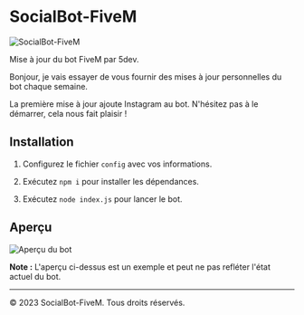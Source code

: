 # SocialBot-FiveM

![SocialBot-FiveM](votre-logo.png)

Mise à jour du bot FiveM par 5dev.

Bonjour, je vais essayer de vous fournir des mises à jour personnelles du bot chaque semaine.

La première mise à jour ajoute Instagram au bot. N'hésitez pas à le démarrer, cela nous fait plaisir !

## Installation

1. Configurez le fichier `config` avec vos informations.

2. Exécutez `npm i` pour installer les dépendances.

3. Exécutez `node index.js` pour lancer le bot.

## Aperçu

![Aperçu du bot](https://cdn.discordapp.com/attachments/1142952901568909342/1151593975006904320/IMG_0427.png)

**Note :** L'aperçu ci-dessus est un exemple et peut ne pas refléter l'état actuel du bot.

---

© 2023 SocialBot-FiveM. Tous droits réservés.
